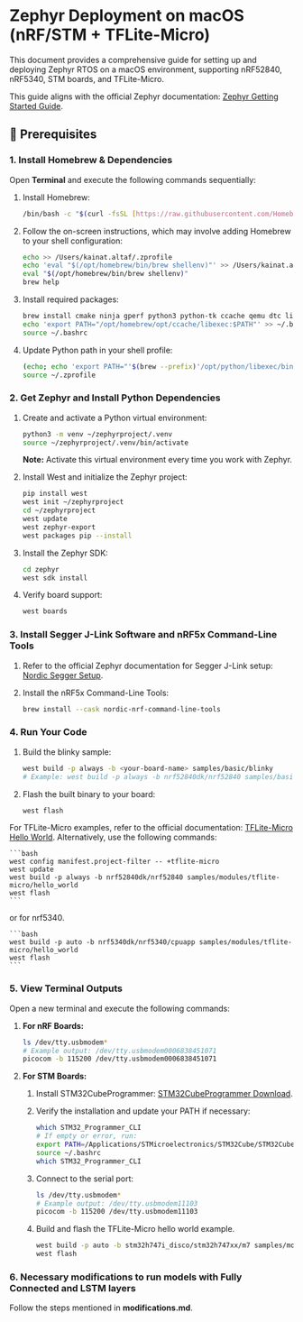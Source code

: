 # Zephyr Deployment on macOS (nRF/STM + TFLite-Micro)

This document provides a comprehensive guide for setting up and deploying Zephyr RTOS on a macOS environment, supporting nRF52840, nRF5340, STM boards, and TFLite-Micro.

This guide aligns with the official Zephyr documentation: [Zephyr Getting Started Guide](https://docs.zephyrproject.org/latest/develop/getting_started/index.html).

## 🚀 Prerequisites

### 1. Install Homebrew & Dependencies

Open **Terminal** and execute the following commands sequentially:

1.  Install Homebrew:

    ```bash
    /bin/bash -c "$(curl -fsSL [https://raw.githubusercontent.com/Homebrew/install/HEAD/install.sh](https://raw.githubusercontent.com/Homebrew/install/HEAD/install.sh))"
    ```

2.  Follow the on-screen instructions, which may involve adding Homebrew to your shell configuration:

    ```bash
    echo >> /Users/kainat.altaf/.zprofile
    echo 'eval "$(/opt/homebrew/bin/brew shellenv)"' >> /Users/kainat.altaf/.zprofile
    eval "$(/opt/homebrew/bin/brew shellenv)"
    brew help
    ```

3.  Install required packages:

    ```bash
    brew install cmake ninja gperf python3 python-tk ccache qemu dtc libmagic wget openocd nrfutil picocom
    echo 'export PATH="/opt/homebrew/opt/ccache/libexec:$PATH"' >> ~/.bashrc
    source ~/.bashrc
    ```

4.  Update Python path in your shell profile:

    ```bash
    (echo; echo 'export PATH="'$(brew --prefix)'/opt/python/libexec/bin:$PATH"') >> ~/.zprofile
    source ~/.zprofile
    ```

### 2. Get Zephyr and Install Python Dependencies

1.  Create and activate a Python virtual environment:

    ```bash
    python3 -m venv ~/zephyrproject/.venv
    source ~/zephyrproject/.venv/bin/activate
    ```

    **Note:** Activate this virtual environment every time you work with Zephyr.

2.  Install West and initialize the Zephyr project:

    ```bash
    pip install west
    west init ~/zephyrproject
    cd ~/zephyrproject
    west update
    west zephyr-export
    west packages pip --install
    ```

3.  Install the Zephyr SDK:

    ```bash
    cd zephyr
    west sdk install
    ```

4.  Verify board support:

    ```bash
    west boards
    ```

### 3. Install Segger J-Link Software and nRF5x Command-Line Tools

1.  Refer to the official Zephyr documentation for Segger J-Link setup: [Nordic Segger Setup](https://docs.zephyrproject.org/latest/develop/flash_debug/nordic_segger.html).

2.  Install the nRF5x Command-Line Tools:

    ```bash
    brew install --cask nordic-nrf-command-line-tools
    ```

### 4. Run Your Code

1.  Build the blinky sample:

    ```bash
    west build -p always -b <your-board-name> samples/basic/blinky
    # Example: west build -p always -b nrf52840dk/nrf52840 samples/basic/blinky
    ```

2.  Flash the built binary to your board:

    ```bash
    west flash
    ```

For TFLite-Micro examples, refer to the official documentation: [TFLite-Micro Hello World](https://docs.zephyrproject.org/latest/samples/modules/tflite-micro/hello_world/README.html#tflite-hello-world). Alternatively, use the following commands:

    ```bash
    west config manifest.project-filter -- +tflite-micro
    west update
    west build -p always -b nrf52840dk/nrf52840 samples/modules/tflite-micro/hello_world
    west flash
    ```

or for nrf5340.

    ```bash
    west build -p auto -b nrf5340dk/nrf5340/cpuapp samples/modules/tflite-micro/hello_world
    west flash
    ```

### 5. View Terminal Outputs

Open a new terminal and execute the following commands:

1.  **For nRF Boards:**

    ```bash
    ls /dev/tty.usbmodem*
    # Example output: /dev/tty.usbmodem0006838451071
    picocom -b 115200 /dev/tty.usbmodem0006838451071
    ```

2.  **For STM Boards:**

    1.  Install STM32CubeProgrammer: [STM32CubeProgrammer Download](https://www.st.com/en/development-tools/stm32cubeprog.html).

    2.  Verify the installation and update your PATH if necessary:

        ```bash
        which STM32_Programmer_CLI
        # If empty or error, run:
        export PATH=/Applications/STMicroelectronics/STM32Cube/STM32CubeProgrammer/STM32CubeProgrammer.app/Contents/MacOs/bin:$PATH
        source ~/.bashrc
        which STM32_Programmer_CLI
        ```

    3.  Connect to the serial port:

        ```bash
        ls /dev/tty.usbmodem*
        # Example output: /dev/tty.usbmodem11103
        picocom -b 115200 /dev/tty.usbmodem11103
        ```

    4. Build and flash the TFLite-Micro hello world example.

        ```bash
        west build -p auto -b stm32h747i_disco/stm32h747xx/m7 samples/modules/tflite-micro/hello_world
        west flash
        ```
### 6. Necessary modifications to run models with Fully Connected and LSTM layers
Follow the steps mentioned in **modifications.md**.
